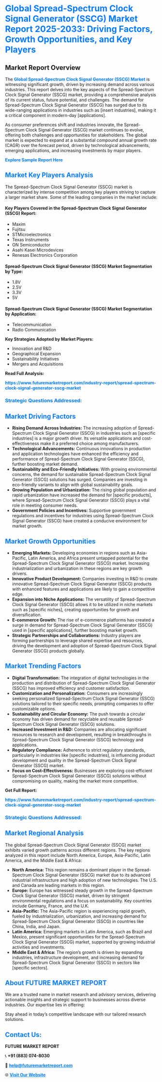 <h1 style="color: #007BFF;">Global Spread-Spectrum Clock Signal Generator (SSCG) Market Report 2025-2033: Driving Factors, Growth Opportunities, and Key Players</h1>

<section id="overview">
<h2>Market Report Overview</h2>
<p>The <a href="https://www.futuremarketreport.com/industry-report/spread-spectrum-clock-signal-generator-sscg-market" style="color: #007BFF; text-decoration: none;"><strong>Global Spread-Spectrum Clock Signal Generator (SSCG) Market</strong></a> is witnessing significant growth, driven by increasing demand across various industries. This report delves into the key aspects of the Spread-Spectrum Clock Signal Generator (SSCG) market, providing a comprehensive analysis of its current status, future potential, and challenges. The demand for Spread-Spectrum Clock Signal Generator (SSCG) has surged due to its wide-ranging applications in industries such as [insert industries], making it a critical component in modern-day [applications].</p>
<p>As consumer preferences shift and industries innovate, the Spread-Spectrum Clock Signal Generator (SSCG) market continues to evolve, offering both challenges and opportunities for stakeholders. The global market is expected to expand at a substantial compound annual growth rate (CAGR) over the forecast period, driven by technological advancements, emerging applications, and increasing investments by major players.</p>
</section>

<section id="overview">
<p><a href="https://www.futuremarketreport.com/request-sample/reportId=82450" style="color: #007BFF; text-decoration: none;"><strong>Explore Sample Report Here</strong></a></p>
</section>

<section id="key-players">
<h2 style="color: #007BFF;">Market Key Players Analysis</h2>
<p>The Spread-Spectrum Clock Signal Generator (SSCG) market is characterized by intense competition among key players striving to capture a larger market share. Some of the leading companies in the market include:</p>
<h4>Key Players Covered in the Spread-Spectrum Clock Signal Generator (SSCG) Report:</h4>
<ul><li>Maxim</li><li>Fujitsu</li><li>STMicroelectronics</li><li>Texas Instruments</li><li>ON Semiconductor</li><li>Asahi Kasei Microdevices</li><li>Renesas Electronics Corporation</li></ul>
<h4>Spread-Spectrum Clock Signal Generator (SSCG) Market Segmentation by Type:</h4>
<ul><li>1.8V</li><li>2.5V</li><li>3.3V</li><li>5V</li></ul>

<h4>Spread-Spectrum Clock Signal Generator (SSCG) Market Segmentation by Application:</h4>
<ul><li>Telecommunication</li><li>Radio Communication</li></ul>
<p><strong>Key Strategies Adopted by Market Players:</strong></p>
<ul>
<li>Innovation and R&D</li>
<li>Geographical Expansion</li>
<li>Sustainability Initiatives</li>
<li>Mergers and Acquisitions</li>
</ul>
</section>

<section>
<p><strong>Read Full Analysis: </strong></p><a href="https://www.futuremarketreport.com/industry-report/spread-spectrum-clock-signal-generator-sscg-market" style="color: #007BFF; text-decoration: none;"><strong>https://www.futuremarketreport.com/industry-report/spread-spectrum-clock-signal-generator-sscg-market</strong></a>
<h3 style="color: #007BFF;">Strategic Questions Addressed:</h3>
</section>

<section id="driving-factors">
<h2 style="color: #007BFF;">Market Driving Factors</h2>
<ul>
<li><strong>Rising Demand Across Industries:</strong> The increasing adoption of Spread-Spectrum Clock Signal Generator (SSCG) in industries such as [specific industries] is a major growth driver. Its versatile applications and cost-effectiveness make it a preferred choice among manufacturers.</li>
<li><strong>Technological Advancements:</strong> Continuous innovations in production and application technologies have enhanced the efficiency and performance of Spread-Spectrum Clock Signal Generator (SSCG), further boosting market demand.</li>
<li><strong>Sustainability and Eco-Friendly Initiatives:</strong> With growing environmental concerns, the demand for sustainable Spread-Spectrum Clock Signal Generator (SSCG) solutions has surged. Companies are investing in eco-friendly variants to align with global sustainability goals.</li>
<li><strong>Growing Population and Urbanization:</strong> The rising global population and rapid urbanization have increased the demand for [specific products], where Spread-Spectrum Clock Signal Generator (SSCG) plays a vital role in meeting consumer needs.</li>
<li><strong>Government Policies and Incentives:</strong> Supportive government regulations and incentives for industries using Spread-Spectrum Clock Signal Generator (SSCG) have created a conducive environment for market growth.</li>
</ul>
</section>

<section id="growth-opportunities">
<h2 style="color: #007BFF;">Market Growth Opportunities</h2>
<ul>
<li><strong>Emerging Markets:</strong> Developing economies in regions such as Asia-Pacific, Latin America, and Africa present untapped potential for the Spread-Spectrum Clock Signal Generator (SSCG) market. Increasing industrialization and urbanization in these regions are key growth drivers.</li>
<li><strong>Innovative Product Development:</strong> Companies investing in R&D to create innovative Spread-Spectrum Clock Signal Generator (SSCG) products with enhanced features and applications are likely to gain a competitive edge.</li>
<li><strong>Expansion into Niche Applications:</strong> The versatility of Spread-Spectrum Clock Signal Generator (SSCG) allows it to be utilized in niche markets such as [specific niches], creating opportunities for growth and diversification.</li>
<li><strong>E-commerce Growth:</strong> The rise of e-commerce platforms has created a surge in demand for Spread-Spectrum Clock Signal Generator (SSCG) used in [specific applications], further boosting market growth.</li>
<li><strong>Strategic Partnerships and Collaborations:</strong> Industry players are forming partnerships to leverage shared expertise and resources, driving the development and adoption of Spread-Spectrum Clock Signal Generator (SSCG) products globally.</li>
</ul>
</section>

<section id="trending-factors">
<h2 style="color: #007BFF;">Market Trending Factors</h2>
<ul>
<li><strong>Digital Transformation:</strong> The integration of digital technologies in the production and distribution of Spread-Spectrum Clock Signal Generator (SSCG) has improved efficiency and customer satisfaction.</li>
<li><strong>Customization and Personalization:</strong> Consumers are increasingly seeking personalized Spread-Spectrum Clock Signal Generator (SSCG) solutions tailored to their specific needs, prompting companies to offer customizable options.</li>
<li><strong>Sustainability and Circular Economy:</strong> The push towards a circular economy has driven demand for recyclable and reusable Spread-Spectrum Clock Signal Generator (SSCG) solutions.</li>
<li><strong>Increased Investment in R&D:</strong> Companies are allocating significant resources to research and development, resulting in breakthroughs in Spread-Spectrum Clock Signal Generator (SSCG) technology and applications.</li>
<li><strong>Regulatory Compliance:</strong> Adherence to strict regulatory standards, particularly in industries like [specific industries], is influencing product development and quality in the Spread-Spectrum Clock Signal Generator (SSCG) market.</li>
<li><strong>Focus on Cost-Effectiveness:</strong> Businesses are exploring cost-efficient Spread-Spectrum Clock Signal Generator (SSCG) solutions without compromising on quality, making the market more competitive.</li>
</ul>
</section>

<section>
<p><strong>Get Full Report: </strong></p><a href="https://www.futuremarketreport.com/industry-report/spread-spectrum-clock-signal-generator-sscg-market" style="color: #007BFF; text-decoration: none;"><strong>https://www.futuremarketreport.com/industry-report/spread-spectrum-clock-signal-generator-sscg-market</strong></a>
<h3 style="color: #007BFF;">Strategic Questions Addressed:</h3>
</section>


<section id="regional-analysis">
<h2 style="color: #007BFF;">Market Regional Analysis</h2>
<p>The global Spread-Spectrum Clock Signal Generator (SSCG) market exhibits varied growth patterns across different regions. The key regions analyzed in this report include North America, Europe, Asia-Pacific, Latin America, and the Middle East & Africa:</p>
<ul>
<li><strong>North America:</strong> This region remains a dominant player in the Spread-Spectrum Clock Signal Generator (SSCG) market due to its advanced industrial infrastructure and high adoption of new technologies. The U.S. and Canada are leading markets in this region.</li>
<li><strong>Europe:</strong> Europe has witnessed steady growth in the Spread-Spectrum Clock Signal Generator (SSCG) market, driven by stringent environmental regulations and a focus on sustainability. Key countries include Germany, France, and the U.K.</li>
<li><strong>Asia-Pacific:</strong> The Asia-Pacific region is experiencing rapid growth, fueled by industrialization, urbanization, and increasing demand for Spread-Spectrum Clock Signal Generator (SSCG) in countries like China, India, and Japan.</li>
<li><strong>Latin America:</strong> Emerging markets in Latin America, such as Brazil and Mexico, present significant opportunities for the Spread-Spectrum Clock Signal Generator (SSCG) market, supported by growing industrial activities and investments.</li>
<li><strong>Middle East & Africa:</strong> The region’s growth is driven by expanding industries, infrastructure development, and increasing demand for Spread-Spectrum Clock Signal Generator (SSCG) in sectors like [specific sectors].</li>
</ul>
</section>

<footer>
<h2 style="color: #007BFF;">About FUTURE MARKET REPORT</h2>
<p>We are a trusted name in market research and advisory services, delivering actionable insights and strategic support to businesses across diverse industries. Our expertise lies in offering:</p>

<p>Stay ahead in today’s competitive landscape with our tailored research solutions.</p>

<h2 style="color: #007BFF;">Contact Us:</h2>
<p><strong>FUTURE MARKET REPORT</strong></p>
<p>📞 <strong>+91 (883) 074-8030</strong></p>
<p>📧 <strong><a href="mailto:help@futuremarketreport.com" style="color: #007BFF;">help@futuremarketreport.com</a></strong></p>
<p>🌐 <strong><a href="https://www.futuremarketreport.com/" style="color: #007BFF;">Visit Our Website</a></strong></p>
</footer>